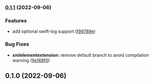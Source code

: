 
### [0.1.1](https://github.com/vzhd1701/pipeline/compare/0.1.0...0.1.1) (2022-09-06)


### Features

* add optional swift-log support ([f99789e](https://github.com/vzhd1701/pipeline/commit/f99789e790803326e061af02b88bed58e86d6e60))


### Bug Fixes

* **xmlelementextension:** remove default branch to avoid compilation warning ([9e168f0](https://github.com/vzhd1701/pipeline/commit/9e168f06662b128571f62f3af13fb651984b00d6))

## 0.1.0 (2022-09-06)

